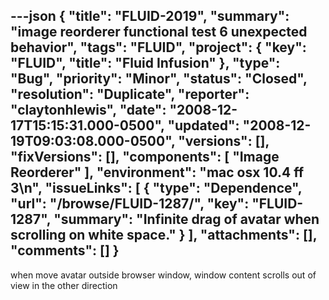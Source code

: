 ---json
{
  "title": "FLUID-2019",
  "summary": "image reorderer functional test 6 unexpected behavior",
  "tags": "FLUID",
  "project": {
    "key": "FLUID",
    "title": "Fluid Infusion"
  },
  "type": "Bug",
  "priority": "Minor",
  "status": "Closed",
  "resolution": "Duplicate",
  "reporter": "claytonhlewis",
  "date": "2008-12-17T15:15:31.000-0500",
  "updated": "2008-12-19T09:03:08.000-0500",
  "versions": [],
  "fixVersions": [],
  "components": [
    "Image Reorderer"
  ],
  "environment": "mac osx 10.4 ff 3\n",
  "issueLinks": [
    {
      "type": "Dependence",
      "url": "/browse/FLUID-1287/",
      "key": "FLUID-1287",
      "summary": "Infinite drag of avatar when scrolling on white space."
    }
  ],
  "attachments": [],
  "comments": []
}
---
when move avatar outside browser window, window content scrolls out of view in the other direction

        